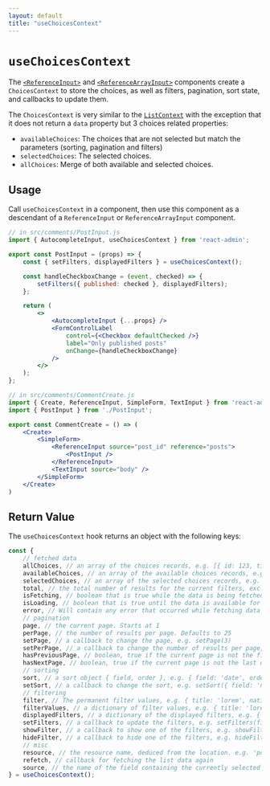 ```yaml
---
layout: default
title: "useChoicesContext"
---
```


# `useChoicesContext`

The [`<ReferenceInput>`](./ReferenceInput.md) and [`<ReferenceArrayInput>`](./ReferenceArrayInput.md) components create a `ChoicesContext` to store the choices, as well as filters, pagination, sort state, and callbacks to update them.

The `ChoicesContext` is very similar to the [`ListContext`](./useListContext.md) with the exception that it does not return a `data` property but 3 choices related properties:

- `availableChoices`: The choices that are not selected but match the parameters (sorting, pagination and filters)
- `selectedChoices`: The selected choices. 
- `allChoices`: Merge of both available and selected choices. 

## Usage

Call `useChoicesContext` in a component, then use this component as a descendant of a `ReferenceInput` or `ReferenceArrayInput` component.

```jsx
// in src/comments/PostInput.js
import { AutocompleteInput, useChoicesContext } from 'react-admin';

export const PostInput = (props) => {
    const { setFilters, displayedFilters } = useChoicesContext();

    const handleCheckboxChange = (event, checked) => {
        setFilters({ published: checked }, displayedFilters);
    };

    return (
        <>
            <AutocompleteInput {...props} />
            <FormControlLabel
                control={<Checkbox defaultChecked />}
                label="Only published posts"
                onChange={handleCheckboxChange}
            />
        </>
    );
};

// in src/comments/CommentCreate.js
import { Create, ReferenceInput, SimpleForm, TextInput } from 'react-admin';
import { PostInput } from './PostInput';

export const CommentCreate = () => (
    <Create>
        <SimpleForm>
            <ReferenceInput source="post_id" reference="posts">
                <PostInput />
            </ReferenceInput>
            <TextInput source="body" />
        </SimpleForm>
    </Create>
)
```

## Return Value

The `useChoicesContext` hook returns an object with the following keys:

```jsx
const {
    // fetched data
    allChoices, // an array of the choices records, e.g. [{ id: 123, title: 'hello world' }, { ... }], both available and selected. 
    availableChoices, // an array of the available choices records, e.g. [{ id: 123, title: 'hello world' }, { ... }],. 
    selectedChoices, // an array of the selected choices records, e.g. [{ id: 123, title: 'hello world' }, { ... }],. 
    total, // the total number of results for the current filters, excluding pagination. Useful to build the pagination controls, e.g. 23      
    isFetching, // boolean that is true while the data is being fetched, and false once the data is fetched
    isLoading, // boolean that is true until the data is available for the first time
    error, // Will contain any error that occurred while fetching data
    // pagination
    page, // the current page. Starts at 1
    perPage, // the number of results per page. Defaults to 25
    setPage, // a callback to change the page, e.g. setPage(3)
    setPerPage, // a callback to change the number of results per page, e.g. setPerPage(25)
    hasPreviousPage, // boolean, true if the current page is not the first one
    hasNextPage, // boolean, true if the current page is not the last one
    // sorting
    sort, // a sort object { field, order }, e.g. { field: 'date', order: 'DESC' }
    setSort, // a callback to change the sort, e.g. setSort({ field: 'name', order: 'ASC' })
    // filtering
    filter, // The permanent filter values, e.g. { title: 'lorem', nationality: 'fr' }
    filterValues, // a dictionary of filter values, e.g. { title: 'lorem', nationality: 'fr' }
    displayedFilters, // a dictionary of the displayed filters, e.g. { title: true, nationality: true }
    setFilters, // a callback to update the filters, e.g. setFilters(filters, displayedFilters)
    showFilter, // a callback to show one of the filters, e.g. showFilter('title', defaultValue)
    hideFilter, // a callback to hide one of the filters, e.g. hideFilter('title')
    // misc
    resource, // the resource name, deduced from the location. e.g. 'posts'
    refetch, // callback for fetching the list data again
    source, // the name of the field containing the currently selected record(s).
} = useChoicesContext();
```
